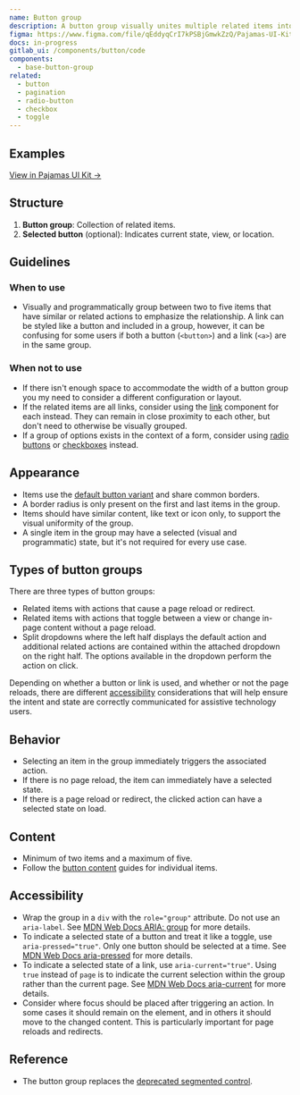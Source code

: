 ```yaml
---
name: Button group
description: A button group visually unites multiple related items into a single collection.
figma: https://www.figma.com/file/qEddyqCrI7kPSBjGmwkZzQ/Pajamas-UI-Kit?node-id=425%3A7
docs: in-progress
gitlab_ui: /components/button/code
components:
  - base-button-group
related:
  - button
  - pagination
  - radio-button
  - checkbox
  - toggle
---
```


## Examples

<story-viewer component="base-button-group" title="Button Group" iframe-padding="0 0 50px 0"></story-viewer>

<story-viewer component="base-button" story="dropdown-split-button" title="Split dropdown button" iframe-padding="0 0 50px 0"></story-viewer>

[View in Pajamas UI Kit →](https://www.figma.com/file/qEddyqCrI7kPSBjGmwkZzQ/%F0%9F%93%99-Component-library?type=design&node-id=425-7&mode=design)

## Structure

<figure-img alt="Numbered diagram of a button group structure" label="Button group structure" src="/img/button-group-structure.svg"></figure-img>

1. **Button group**: Collection of related items.
1. **Selected button** (optional): Indicates current state, view, or location.

## Guidelines

### When to use

- Visually and programmatically group between two to five items that have similar or related actions to emphasize the relationship. A link can be styled like a button and included in a group, however, it can be confusing for some users if both a button (`<button>`) and a link (`<a>`) are in the same group.

### When not to use

- If there isn't enough space to accommodate the width of a button group you my need to consider a different configuration or layout.
- If the related items are all links, consider using the [link](/components/link) component for each instead. They can remain in close proximity to each other, but don't need to otherwise be visually grouped.
- If a group of options exists in the context of a form, consider using [radio buttons](/components/radio-button) or [checkboxes](/components/checkbox) instead.

## Appearance

- Items use the [default button variant](/components/button#variants) and share common borders.
- A border radius is only present on the first and last items in the group.
- Items should have similar content, like text or icon only, to support the visual uniformity of the group.
- A single item in the group may have a selected (visual and programmatic) state, but it's not required for every use case.

## Types of button groups

There are three types of button groups:

- Related items with actions that cause a page reload or redirect.
- Related items with actions that toggle between a view or change in-page content without a page reload.
- Split dropdowns where the left half displays the default action and additional related actions are contained within the attached dropdown on the right half. The options available in the dropdown perform the action on click.

Depending on whether a button or link is used, and whether or not the page reloads, there are different [accessibility](#accessibility) considerations that will help ensure the intent and state are correctly communicated for assistive technology users.

## Behavior

- Selecting an item in the group immediately triggers the associated action.
- If there is no page reload, the item can immediately have a selected state.
- If there is a page reload or redirect, the clicked action can have a selected state on load.

## Content

- Minimum of two items and a maximum of five.
- Follow the [button content](/components/button#content) guides for individual items.

## Accessibility

- Wrap the group in a `div` with the `role="group"` attribute. Do not use an `aria-label`. See [MDN Web Docs ARIA: group](https://developer.mozilla.org/en-US/docs/Web/Accessibility/ARIA/Roles/group_role) for more details.
- To indicate a selected state of a button and treat it like a toggle, use `aria-pressed="true"`. Only one button should be selected at a time. See [MDN Web Docs aria-pressed](https://developer.mozilla.org/en-US/docs/Web/Accessibility/ARIA/Attributes/aria-pressed) for more details.
- To indicate a selected state of a link, use `aria-current="true"`. Using `true` instead of `page` is to indicate the current selection within the group rather than the current page. See [MDN Web Docs aria-current](https://developer.mozilla.org/en-US/docs/Web/Accessibility/ARIA/Attributes/aria-current) for more details.
- Consider where focus should be placed after triggering an action. In some cases it should remain on the element, and in others it should move to the changed content. This is particularly important for page reloads and redirects.

## Reference

- The button group replaces the [deprecated segmented control](https://gitlab.com/groups/gitlab-org/-/epics/7261).
